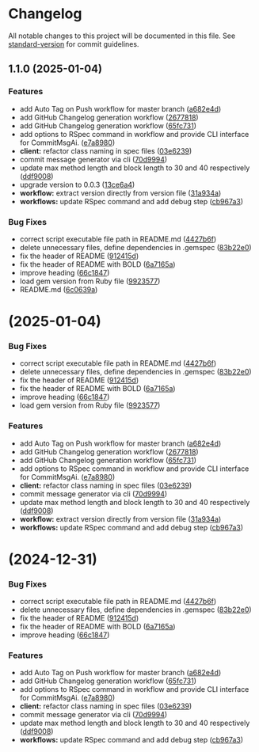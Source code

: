 # Changelog

All notable changes to this project will be documented in this file. See [standard-version](https://github.com/conventional-changelog/standard-version) for commit guidelines.

## 1.1.0 (2025-01-04)


### Features

* add Auto Tag on Push workflow for master branch ([a682e4d](https://github.com/michymono77/commit_msg_ai/commit/a682e4d2d7d856d675556de09d246430637c49e2))
* add GitHub Changelog generation workflow ([2677818](https://github.com/michymono77/commit_msg_ai/commit/2677818777cdfbe94a517af73501b1e4efedacd4))
* add GitHub Changelog generation workflow ([65fc731](https://github.com/michymono77/commit_msg_ai/commit/65fc7318aefba29ae0a1e4364fbc49a843c805fc))
* add options to RSpec command in workflow and provide CLI interface for CommitMsgAi. ([e7a8980](https://github.com/michymono77/commit_msg_ai/commit/e7a8980ebd8611a69fe3373b29386a5a1c6741ef))
* **client:** refactor class naming in spec files ([03e6239](https://github.com/michymono77/commit_msg_ai/commit/03e62399d32dad6b473b6e1e38569afc127afa56))
* commit message generator via cli ([70d9994](https://github.com/michymono77/commit_msg_ai/commit/70d99942e2a551baef781d90d6581d8f6f4d9307))
* update max method length and block length to 30 and 40 respectively ([ddf9008](https://github.com/michymono77/commit_msg_ai/commit/ddf9008d7e0bd29e1f11fb77528922efc9ab9e4a))
* upgrade version to 0.0.3 ([13ce6a4](https://github.com/michymono77/commit_msg_ai/commit/13ce6a45af2330aa3e3a177bd7883ccfccc1169f))
* **workflow:** extract version directly from version file ([31a934a](https://github.com/michymono77/commit_msg_ai/commit/31a934a8aac4d6c0cfa49c6ba8db8b4ab3ccbb37))
* **workflows:** update RSpec command and add debug step ([cb967a3](https://github.com/michymono77/commit_msg_ai/commit/cb967a31a0ef6cecba8115749b288b91b7ccc10b))


### Bug Fixes

* correct script executable file path in README.md ([4427b6f](https://github.com/michymono77/commit_msg_ai/commit/4427b6ff234a61144682d2f2bb082e21f0e6ad39))
* delete unnecessary files, define dependencies in .gemspec ([83b22e0](https://github.com/michymono77/commit_msg_ai/commit/83b22e0eda3234d69fa0b555a8dbb8d9528138a0))
* fix the header of README ([912415d](https://github.com/michymono77/commit_msg_ai/commit/912415d5528f264ed847ffb6f4822cb98457d9f3))
* fix the header of README with BOLD ([6a7165a](https://github.com/michymono77/commit_msg_ai/commit/6a7165a23b19e611bfa26d5f3e90c738b4ea8030))
* improve heading ([66c1847](https://github.com/michymono77/commit_msg_ai/commit/66c1847ec71d56c425ded6a8836c380906fe4c02))
* load gem version from Ruby file ([9923577](https://github.com/michymono77/commit_msg_ai/commit/992357732d7635ceeea1da17c3cba61a62028a25))
* README.md ([6c0639a](https://github.com/michymono77/commit_msg_ai/commit/6c0639a732cb2113fe99267a546bd7a27b5af423))

#  (2025-01-04)


### Bug Fixes

* correct script executable file path in README.md ([4427b6f](https://github.com/michymono77/commit_msg_ai/commit/4427b6ff234a61144682d2f2bb082e21f0e6ad39))
* delete unnecessary files, define dependencies in .gemspec ([83b22e0](https://github.com/michymono77/commit_msg_ai/commit/83b22e0eda3234d69fa0b555a8dbb8d9528138a0))
* fix the header of README ([912415d](https://github.com/michymono77/commit_msg_ai/commit/912415d5528f264ed847ffb6f4822cb98457d9f3))
* fix the header of README with BOLD ([6a7165a](https://github.com/michymono77/commit_msg_ai/commit/6a7165a23b19e611bfa26d5f3e90c738b4ea8030))
* improve heading ([66c1847](https://github.com/michymono77/commit_msg_ai/commit/66c1847ec71d56c425ded6a8836c380906fe4c02))
* load gem version from Ruby file ([9923577](https://github.com/michymono77/commit_msg_ai/commit/992357732d7635ceeea1da17c3cba61a62028a25))


### Features

* add Auto Tag on Push workflow for master branch ([a682e4d](https://github.com/michymono77/commit_msg_ai/commit/a682e4d2d7d856d675556de09d246430637c49e2))
* add GitHub Changelog generation workflow ([2677818](https://github.com/michymono77/commit_msg_ai/commit/2677818777cdfbe94a517af73501b1e4efedacd4))
* add GitHub Changelog generation workflow ([65fc731](https://github.com/michymono77/commit_msg_ai/commit/65fc7318aefba29ae0a1e4364fbc49a843c805fc))
* add options to RSpec command in workflow and provide CLI interface for CommitMsgAi. ([e7a8980](https://github.com/michymono77/commit_msg_ai/commit/e7a8980ebd8611a69fe3373b29386a5a1c6741ef))
* **client:** refactor class naming in spec files ([03e6239](https://github.com/michymono77/commit_msg_ai/commit/03e62399d32dad6b473b6e1e38569afc127afa56))
* commit message generator via cli ([70d9994](https://github.com/michymono77/commit_msg_ai/commit/70d99942e2a551baef781d90d6581d8f6f4d9307))
* update max method length and block length to 30 and 40 respectively ([ddf9008](https://github.com/michymono77/commit_msg_ai/commit/ddf9008d7e0bd29e1f11fb77528922efc9ab9e4a))
* **workflow:** extract version directly from version file ([31a934a](https://github.com/michymono77/commit_msg_ai/commit/31a934a8aac4d6c0cfa49c6ba8db8b4ab3ccbb37))
* **workflows:** update RSpec command and add debug step ([cb967a3](https://github.com/michymono77/commit_msg_ai/commit/cb967a31a0ef6cecba8115749b288b91b7ccc10b))



#  (2024-12-31)


### Bug Fixes

* correct script executable file path in README.md ([4427b6f](https://github.com/michymono77/commit_msg_ai/commit/4427b6ff234a61144682d2f2bb082e21f0e6ad39))
* delete unnecessary files, define dependencies in .gemspec ([83b22e0](https://github.com/michymono77/commit_msg_ai/commit/83b22e0eda3234d69fa0b555a8dbb8d9528138a0))
* fix the header of README ([912415d](https://github.com/michymono77/commit_msg_ai/commit/912415d5528f264ed847ffb6f4822cb98457d9f3))
* fix the header of README with BOLD ([6a7165a](https://github.com/michymono77/commit_msg_ai/commit/6a7165a23b19e611bfa26d5f3e90c738b4ea8030))
* improve heading ([66c1847](https://github.com/michymono77/commit_msg_ai/commit/66c1847ec71d56c425ded6a8836c380906fe4c02))


### Features

* add Auto Tag on Push workflow for master branch ([a682e4d](https://github.com/michymono77/commit_msg_ai/commit/a682e4d2d7d856d675556de09d246430637c49e2))
* add GitHub Changelog generation workflow ([65fc731](https://github.com/michymono77/commit_msg_ai/commit/65fc7318aefba29ae0a1e4364fbc49a843c805fc))
* add options to RSpec command in workflow and provide CLI interface for CommitMsgAi. ([e7a8980](https://github.com/michymono77/commit_msg_ai/commit/e7a8980ebd8611a69fe3373b29386a5a1c6741ef))
* **client:** refactor class naming in spec files ([03e6239](https://github.com/michymono77/commit_msg_ai/commit/03e62399d32dad6b473b6e1e38569afc127afa56))
* commit message generator via cli ([70d9994](https://github.com/michymono77/commit_msg_ai/commit/70d99942e2a551baef781d90d6581d8f6f4d9307))
* update max method length and block length to 30 and 40 respectively ([ddf9008](https://github.com/michymono77/commit_msg_ai/commit/ddf9008d7e0bd29e1f11fb77528922efc9ab9e4a))
* **workflows:** update RSpec command and add debug step ([cb967a3](https://github.com/michymono77/commit_msg_ai/commit/cb967a31a0ef6cecba8115749b288b91b7ccc10b))
